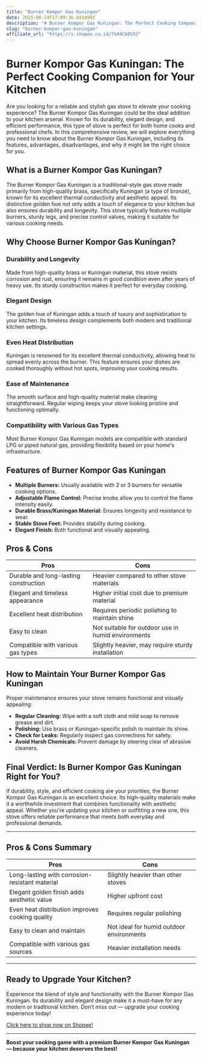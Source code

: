 ```yaml
---
title: "Burner Kompor Gas Kuningan"
date: 2025-08-24T17:09:36.691499Z
description: "# Burner Kompor Gas Kuningan: The Perfect Cooking Companion for Your Kitchen..."
slug: "burner-kompor-gas-kuningan"
affiliate_url: "https://s.shopee.co.id/7V44C68VX2"
---
```

# Burner Kompor Gas Kuningan: The Perfect Cooking Companion for Your Kitchen

Are you looking for a reliable and stylish gas stove to elevate your cooking experience? The Burner Kompor Gas Kuningan could be the ideal addition to your kitchen arsenal. Known for its durability, elegant design, and efficient performance, this type of stove is perfect for both home cooks and professional chefs. In this comprehensive review, we will explore everything you need to know about the Burner Kompor Gas Kuningan, including its features, advantages, disadvantages, and why it might be the right choice for you.

## What is a Burner Kompor Gas Kuningan?

The Burner Kompor Gas Kuningan is a traditional-style gas stove made primarily from high-quality brass, specifically Kuningan (a type of bronze), known for its excellent thermal conductivity and aesthetic appeal. Its distinctive golden hue not only adds a touch of elegance to your kitchen but also ensures durability and longevity. This stove typically features multiple burners, sturdy legs, and precise control valves, making it suitable for various cooking needs.

## Why Choose Burner Kompor Gas Kuningan?

### Durability and Longevity

Made from high-quality brass or Kuningan material, this stove resists corrosion and rust, ensuring it remains in good condition even after years of heavy use. Its sturdy construction makes it perfect for everyday cooking.

### Elegant Design

The golden hue of Kuningan adds a touch of luxury and sophistication to your kitchen. Its timeless design complements both modern and traditional kitchen settings.

### Even Heat Distribution

Kuningan is renowned for its excellent thermal conductivity, allowing heat to spread evenly across the burner. This feature ensures your dishes are cooked thoroughly without hot spots, improving your cooking results.

### Ease of Maintenance

The smooth surface and high-quality material make cleaning straightforward. Regular wiping keeps your stove looking pristine and functioning optimally.

### Compatibility with Various Gas Types

Most Burner Kompor Gas Kuningan models are compatible with standard LPG or piped natural gas, providing flexibility based on your home's infrastructure.

## Features of Burner Kompor Gas Kuningan

- **Multiple Burners:** Usually available with 2 or 3 burners for versatile cooking options.
- **Adjustable Flame Control:** Precise knobs allow you to control the flame intensity easily.
- **Durable Brass/Kuningan Material:** Ensures longevity and resistance to wear.
- **Stable Stove Feet:** Provides stability during cooking.
- **Elegant Finish:** Both functional and visually appealing.

## Pros & Cons

| **Pros** | **Cons** |
|------------|--------------|
| Durable and long-lasting construction | Heavier compared to other stove materials |
| Elegant and timeless appearance | Higher initial cost due to premium material |
| Excellent heat distribution | Requires periodic polishing to maintain shine |
| Easy to clean | Not suitable for outdoor use in humid environments |
| Compatible with various gas types | Slightly heavier, may require sturdy installation |

## How to Maintain Your Burner Kompor Gas Kuningan

Proper maintenance ensures your stove remains functional and visually appealing:

- **Regular Cleaning:** Wipe with a soft cloth and mild soap to remove grease and dirt.
- **Polishing:** Use brass or Kuningan-specific polish to maintain its shine.
- **Check for Leaks:** Regularly inspect gas connections for safety.
- **Avoid Harsh Chemicals:** Prevent damage by steering clear of abrasive cleaners.

## Final Verdict: Is Burner Kompor Gas Kuningan Right for You?

If durability, style, and efficient cooking are your priorities, the Burner Kompor Gas Kuningan is an excellent choice. Its high-quality materials make it a worthwhile investment that combines functionality with aesthetic appeal. Whether you're updating your kitchen or outfitting a new one, this stove offers reliable performance that meets both everyday and professional demands.

---

## Pros & Cons Summary

| **Pros** | **Cons** |
|------------|--------------|
| Long-lasting with corrosion-resistant material | Slightly heavier than other stoves |
| Elegant golden finish adds aesthetic value | Higher upfront cost |
| Even heat distribution improves cooking quality | Requires regular polishing |
| Easy to clean and maintain | Not ideal for humid outdoor environments |
| Compatible with various gas sources | Heavier installation needs |

---

## Ready to Upgrade Your Kitchen?

Experience the blend of style and functionality with the Burner Kompor Gas Kuningan. Its durability and elegant design make it a must-have for any modern or traditional kitchen. Don’t miss out — upgrade your cooking experience today!

[Click here to shop now on Shopee!](https://s.shopee.co.id/7V44C68VX2)

---

**Boost your cooking game with a premium Burner Kompor Gas Kuningan — because your kitchen deserves the best!**